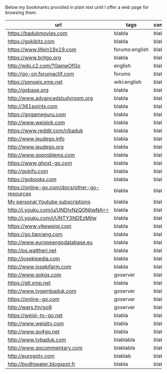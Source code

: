 Below my bookmarks provided in plain text until I offer a web page for browsing them.

|url|tags|comment|
|---|---|---|
|https://badukmovies.com|blabla|blabla
|https://gokibitz.com|blabla|blabla
|https://www.lifein19x19.com|forums:english|blabla
|https://www.britgo.org|blabla|blabla
|http://wiki.c2.com/?GameOfGo|english|blabla
|http://go-on.forumactif.com|forums|blabla
|https://senseis.xmp.net|wiki:english|blabla
|http://gobase.org|blabla|blabla
|http://www.advancedstudyroom.org|blabla|blabla
|http://361points.com|blabla|blabla
|https://gogameguru.com|blabla|blabla
|http://www.weiqiok.com|blabla|blabla
|https://www.reddit.com/r/baduk|blabla|blabla
|http://www.jeudego.info|blabla|blabla
|http://www.jeudego.org|blabla|blabla
|http://www.goproblems.com|blabla|blabla
|https://www.ghost-go.com|blabla|blabla
|http://gokifu.com|blabla|blabla
|https://gobooks.com|blabla|blabla
|https://online-go.com/docs/other-go-resources|blabla|blabla
|[My personal Youtube subscriptions](https://www.youtube.com/channel/UCk3dMBIh6CEaQjErNVG0SUQ/channels)|blabla|blabla
|http://i.youku.com/u/UNDIyNzQ0NjIwNA==|blabla|blabla
|http://i.youku.com/i/UNTY3NDEzMjIw|blabla|blabla
|https://www.yikeweiqi.com|blabla|blabla
|https://go.tianrang.com|blabla|blabla
|http://www.europeangodatabase.eu|blabla|blabla
|http://ps.waltheri.net|blabla|blabla
|http://josekipedia.com|blabla|blabla
|http://www.josekifarm.com|blabla|blabla
|http://www.gokgs.com|goserver|blabla
|https://gtl.xmp.net|blabla|blabla
|http://www.tygembaduk.com|goserver|blabla
|https://online-go.com|goserver|blabla
|http://wars.fm/go9|goserver|blabla
|https://weiqi-to-go.net|blabla|blabla
|http://www.weiqitv.com|blabla|blabla
|http://www.go4go.net|blabla|blabla
|http://www.tvbaduk.com|blablabla|blabla
|http://www.gocommentary.com|blablabla|blabla
|http://eurogotv.com|blablab|blabla
|http://bodhiwater.blogspot.fr|blabla|blabla
